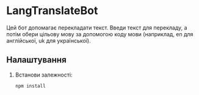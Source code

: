 # LangTranslateBot

Цей бот допомагає перекладати текст. Введи текст для перекладу, а потім обери цільову мову за допомогою коду мови (наприклад, en для англійської, uk для української).

## Налаштування

1. Встанови залежності:
   ```bash
   npm install
